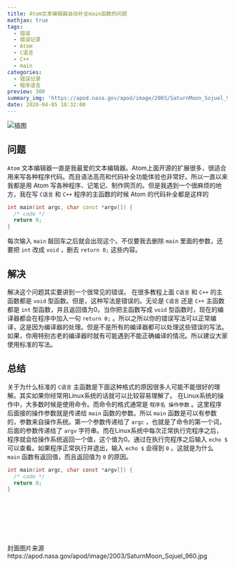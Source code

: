 ```yaml
---
title: Atom文本编辑器自动补全main函数的问题
mathjax: true
tags:
  - 错误
  - 错误记录
  - Atom
  - C语言
  - C++
  - main
categories:
  - 错误记录
  - 程序语言
preview: 300
summary_img: 'https://apod.nasa.gov/apod/image/2003/SaturnMoon_Sojuel_960.jpg'
date: 2020-04-05 10:32:00
---
```

![插图](https://www.nasa.gov/sites/default/files/thumbnails/image/phase01-gateway-2024_00003.jpg)


## 问题

`Atom` 文本编辑器一直是我最爱的文本编辑器。Atom上面开源的扩展很多，很适合用来写各种程序代码。而且语法高亮和代码补全功能体验也非常好。所以一直以来我都是用 Atom 写各种程序、记笔记、制作网页的。但是我遇到一个很麻烦的地方，我在写 `C语言` 和 `C++` 程序的主函数的时候 Atom 的代码补全都是这样的


```cpp
int main(int argc, char const *argv[]) {
  /* code */
  return 0;
}
```


每次输入 `main` 敲回车之后就会出现这个。不仅要我去删除 `main` 里面的参数，还要把 `int` 改成 `void` ，删去 `return 0;` 这些内容。









## 解决

解决这个问题其实要讲到一个很常见的错误。
在很多教程上面 `C语言` 和 `C++` 的主函数都是 `void` 型函数。但是，这种写法是错误的。无论是 `C语言` 还是 `C++` 主函数都是 `int` 型函数，并且返回值为0。当你把主函数写成 `void` 型函数时，现在的编译器都会在程序中加入一句 `return 0;` 。所以之所以你的错误写法可以正常编译，这是因为编译器的处理。但是不是所有的编译器都可以处理这些错误的写法。如果，你用特别古老的编译器时就有可能遇到不能正确编译的情况。所以建议大家使用标准的写法。





## 总结

关于为什么标准的 `C语言` 主函数是下面这种格式的原因很多人可能不能很好的理解。其实如果你经常用Linux系统的话就可以比较容易理解了。
在Linux系统的操作中，大多数时候是使用命令。而命令的格式通常是 `程序名 操作参数` 。这里程序后面接的操作参数就是传递给 `main` 函数的参数。所以 `main` 函数是可以有参数的，参数来自操作系统。第一个参数传递给了 `argc` ，也就是了命令的第一个词，后面的参数传递给了 `argv` 字符串。而在Linux系统中每次正常执行完程序之后，程序就会给操作系统返回一个值，这个值为0。通过在执行完程序之后输入 `echo $` 可以查看。如果程序正常执行并退出，输入 `echo $` 会得到 `0` 。这就是为什么 `main` 函数有返回值，而且返回值为 `0` 的原因。

```c
int main(int argc, char const *argv[]) {
  /* code */
  return 0;
}
```













</br>
</br>
</br>
</br>
</br>
</br>
封面图片来源 https://apod.nasa.gov/apod/image/2003/SaturnMoon_Sojuel_960.jpg
